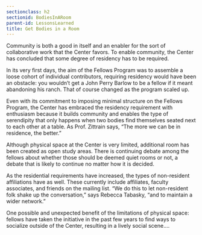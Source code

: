 ```yaml
---
sectionclass: h2
sectionid: BodiesInARoom
parent-id: LessonsLearned
title: Get Bodies in a Room
---
```

Community is both a good in itself and an enabler for the sort of collaborative work that the Center favors. To enable community, the Center has concluded that some degree of residency has to be required.

In its very first days, the aim of the Fellows Program was to assemble a loose cohort of individual contributors, requiring residency would have been an obstacle: you wouldn’t get a John Perry Barlow to be a fellow if it meant abandoning his ranch. That of course changed as the program scaled up.

Even with its commitment to imposing minimal structure on the Fellows Program, the Center has embraced the residency requirement with enthusiasm because it builds community and enables the type of serendipity that only happens when two bodies find themselves seated next to each other at a table. As Prof. Zittrain says, “The more we can be in residence, the better.”

Although physical space at the Center is very limited, additional room has been created as open study areas. There is continuing debate among the fellows about whether those should be deemed quiet rooms or not, a debate that is likely to continue no matter how it is decided.

As the residential requirements have increased, the types of non-resident affiliations have as well. These currently include affiliates, faculty associates, and friends on the mailing list. “We do this to let non-resident folk shake up the conversation,” says Rebecca Tabasky, “and to maintain a wider network.”

One possible and unexpected benefit of the limitations of physical space: fellows have taken the initiative in the past few years to find ways to socialize outside of the Center, resulting in a lively social scene….
